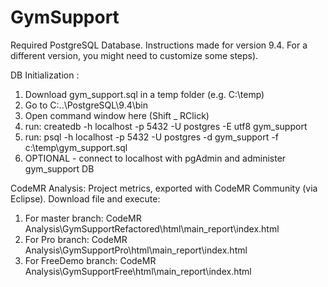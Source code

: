 # GymSupport

Required PostgreSQL Database. Instructions made for version 9.4. For a different version, you might need to customize some steps). 

DB Initialization :
1. Download gym_support.sql in a temp folder (e.g. C:\temp\)
2. Go to C:\..\PostgreSQL\9.4\bin
3. Open command window here (Shift _ RClick)
4. run: createdb -h localhost -p 5432 -U postgres -E utf8 gym_support
5. run: psql -h localhost -p 5432 -U postgres -d gym_support -f c:\temp\gym_support.sql
6. OPTIONAL - connect to localhost with pgAdmin and administer gym_support DB

CodeMR Analysis:
Project metrics, exported with CodeMR Community (via Eclipse). Download file and execute:
1. For master branch:   CodeMR Analysis\GymSupportRefactored\html\main_report\index.html
2. For Pro branch:      CodeMR Analysis\GymSupportPro\html\main_report\index.html
3. For FreeDemo branch: CodeMR Analysis\GymSupportFree\html\main_report\index.html

